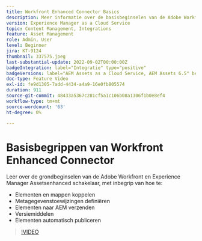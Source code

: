 ```yaml
---
title: Workfront Enhanced Connector Basics
description: Meer informatie over de basisbeginselen van de Adobe Workfront en Experience Manager Assets Enhanced Connector.
version: Experience Manager as a Cloud Service
topic: Content Management, Integrations
feature: Asset Management
role: Admin, User
level: Beginner
jira: KT-9124
thumbnail: 337575.jpeg
last-substantial-update: 2022-09-02T00:00:00Z
badgeIntegration: label="Integratie" type="positive"
badgeVersions: label="AEM Assets as a Cloud Service, AEM Assets 6.5" before-title="false"
doc-type: Feature Video
exl-id: fe9d1305-7add-4434-a4a9-16e0fb805574
duration: 911
source-git-commit: 48433a5367c281cf5a1c106b08a1306f1b0e8ef4
workflow-type: tm+mt
source-wordcount: '63'
ht-degree: 0%

---
```


# Basisbegrippen van Workfront Enhanced Connector

Leer over de grondbeginselen van de Adobe Workfront en Experience Manager Assetsenhanced schakelaar, met inbegrip van hoe te:

+ Elementen en mappen koppelen
+ Metagegevenstoewijzingen definiëren
+ Elementen naar AEM verzenden
+ Versiemiddelen
+ Elementen automatisch publiceren

>[!VIDEO](https://video.tv.adobe.com/v/337575?quality=12&learn=on)
